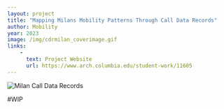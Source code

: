 ```yaml
---
layout: project
title: "Mapping Milans Mobility Patterns Through Call Data Records"
author: Mobility
year: 2023
image: /img/cdrmilan_coverimage.gif
links:
    -
      text: Project Website
      url: https://www.arch.columbia.edu/student-work/11605
---
```

![Milan Call Data Records](/img/cdrmilan_coverimage.gif)

#WIP



